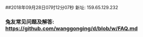##2018年09月28日07时12分07秒 新址: 159.65.129.232
### 兔友常见问题及解答: https://github.com/wanggonging/d/blob/w/FAQ.md
